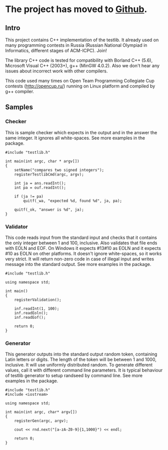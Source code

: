 # **The project has moved to [Github](https://github.com/MikeMirzayanov/testlib).** #

## Intro ##

This project contains C++ implementation of the testlib. It already used on many programming contests in Russia (Russian National Olympiad in Informatics, different stages of ACM-ICPC). Join!

The library C++ code is tested for compatibility with Borland C++ (5.6), Microsoft Visual C++ (2003+), g++ (MinGW 4.0.2). Also we don't hear any issues about incorrect work with other compilers.

This code used many times on Open Team Programming Collegiate Cup contests (http://opencup.ru/) running on Linux platform and compiled by g++ compiler.

## Samples ##

### Checker ###
This is sample checker which expects in the output and in the answer the same integer. It ignores all white-spaces. See more examples in the package.
```
#include "testlib.h"

int main(int argc, char * argv[])
{
    setName("compares two signed integers");
    registerTestlibCmd(argc, argv);
    
    int ja = ans.readInt();
    int pa = ouf.readInt();
    
    if (ja != pa)
        quitf(_wa, "expected %d, found %d", ja, pa);
    
    quitf(_ok, "answer is %d", ja);
}
```

### Validator ###
This code reads input from the standard input and checks that it contains the only integer between 1 and 100, inclusive. Also validates that file ends with EOLN and EOF.
On Windows it expects #13#10 as EOLN and it expects #10 as EOLN on other platforms.
It doesn't ignore white-spaces, so it works very strict.
It will return non-zero code in case of illegal input and writes message into the standard output. See more examples in the package.
```
#include "testlib.h"

using namespace std;

int main()
{
    registerValidation();
    
    inf.readInt(1, 100);
    inf.readEoln();
    inf.readEof();

    return 0;
}
```

### Generator ###
This generator outputs into the standard output random token, containing Latin letters or digits. The length of the token will be between 1 and 1000, inclusive. It will use uniformly distributed random. To generate different values, call it with different command line parameters. It is typical behaviour of testlib generator to setup randseed by command line. See more examples in the package.
```
#include "testlib.h"
#include <iostream>

using namespace std;

int main(int argc, char* argv[])
{
    registerGen(argc, argv);

    cout << rnd.next("[a-zA-Z0-9]{1,1000}") << endl;

    return 0;
}
```

